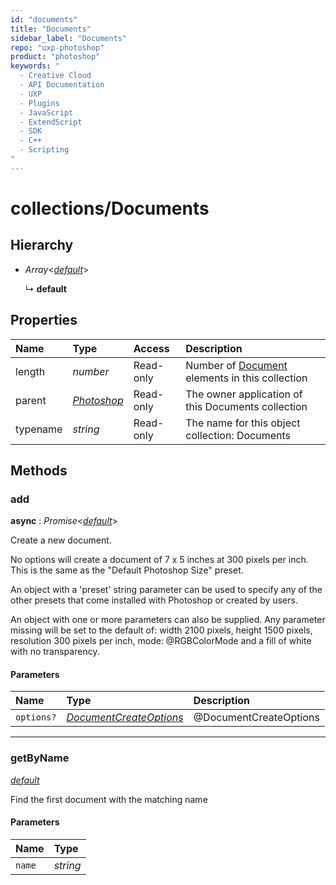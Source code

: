 ```yaml
---
id: "documents"
title: "Documents"
sidebar_label: "Documents"
repo: "uxp-photoshop"
product: "photoshop"
keywords: "
  - Creative Cloud
  - API Documentation
  - UXP
  - Plugins
  - JavaScript
  - ExtendScript
  - SDK
  - C++
  - Scripting
"
---
```


# collections/Documents

## Hierarchy

- *Array*<[*default*](/ps_reference/classes/document/)\>

  ↳ **default**

## Properties

| Name | Type | Access | Description |
| :------ | :------ | :------ | :------ |
| length | *number* | Read-only | Number of [Document](/ps_reference/modules/document/) elements in this collection |
| parent | [*Photoshop*](/ps_reference/classes/photoshop/) | Read-only | The owner application of this Documents collection |
| typename | *string* | Read-only | The name for this object collection: Documents |

## Methods

### add

**async** : *Promise*<[*default*](/ps_reference/classes/document/)\>

Create a new document.

No options will create a document of 7 x 5 inches at 300 pixels per inch.
This is the same as the "Default Photoshop Size" preset.

An object with a 'preset' string parameter can be used to specify any of
the other presets that come installed with Photoshop or created by users.

An object with one or more parameters can also be supplied. Any parameter
missing will be set to the default of: width 2100 pixels, height 1500 pixels,
resolution 300 pixels per inch, mode: @RGBColorMode and a fill of white with
no transparency.

#### Parameters

| Name | Type | Description |
| :------ | :------ | :------ |
| `options?` | [*DocumentCreateOptions*](/ps_reference/objects/documentcreateoptions/) | @DocumentCreateOptions |

___

### getByName

[*default*](/ps_reference/classes/document/)

Find the first document with the matching name

#### Parameters

| Name | Type |
| :------ | :------ |
| `name` | *string* |

